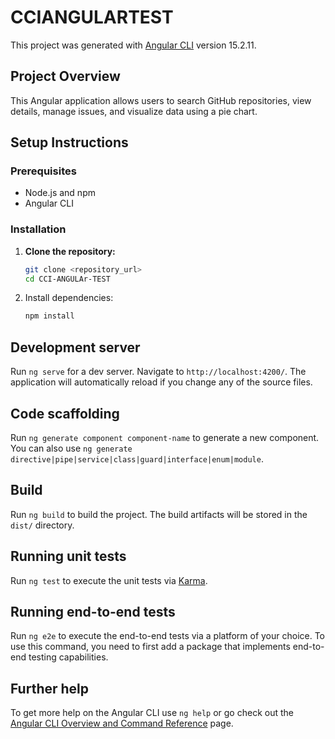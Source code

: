 # CCIANGULARTEST

This project was generated with [Angular CLI](https://github.com/angular/angular-cli) version 15.2.11.

## Project Overview
This Angular application allows users to search GitHub repositories, view details, manage issues, and visualize data using a pie chart.

## Setup Instructions

### Prerequisites
- Node.js and npm
- Angular CLI

### Installation
1. **Clone the repository:**
   ```bash
   git clone <repository_url>
   cd CCI-ANGULAr-TEST
2. Install dependencies:
    ```bash
    npm install
    ```
   
## Development server

Run `ng serve` for a dev server. Navigate to `http://localhost:4200/`. The application will automatically reload if you change any of the source files.

## Code scaffolding

Run `ng generate component component-name` to generate a new component. You can also use `ng generate directive|pipe|service|class|guard|interface|enum|module`.

## Build

Run `ng build` to build the project. The build artifacts will be stored in the `dist/` directory.

## Running unit tests

Run `ng test` to execute the unit tests via [Karma](https://karma-runner.github.io).

## Running end-to-end tests

Run `ng e2e` to execute the end-to-end tests via a platform of your choice. To use this command, you need to first add a package that implements end-to-end testing capabilities.

## Further help

To get more help on the Angular CLI use `ng help` or go check out the [Angular CLI Overview and Command Reference](https://angular.io/cli) page.

